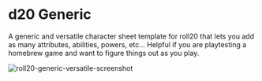 # d20 Generic
A generic and versatile character sheet template for roll20 that lets you add as many attributes, abilities, powers, etc... Helpful if you are playtesting a homebrew game and want to figure things out as you play.

![roll20-generic-versatile-screenshot](https://github.com/random-wizard/roll20-generic-versatile/blob/f3c8f66e69a78e1883ea3230b6bd2ff1947d8450/src/roll20-generic-versatile-screenshot.jpg)
